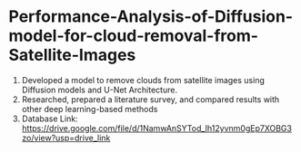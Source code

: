 # Performance-Analysis-of-Diffusion-model-for-cloud-removal-from-Satellite-Images
1) Developed a model to remove clouds from satellite images using Diffusion models and U-Net Architecture.<br />
2)	Researched, prepared a literature survey, and compared results with other deep learning-based methods<br />
3) Database Link: https://drive.google.com/file/d/1NamwAnSYTod_Ih12yvnm0gEp7XOBG3zo/view?usp=drive_link
